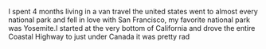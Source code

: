I spent 4 months living in a van travel the united states went to almost every national park and fell in love with San Francisco, my favorite national park was Yosemite.I started at the very bottom of California and drove the entire Coastal Highway to just under Canada it was pretty rad
